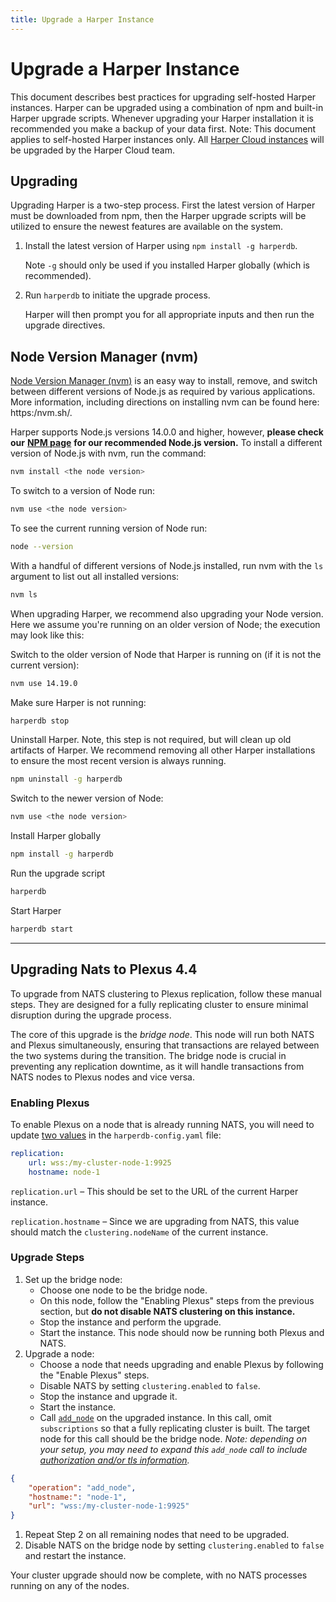 ```yaml
---
title: Upgrade a Harper Instance
---
```


# Upgrade a Harper Instance

This document describes best practices for upgrading self-hosted Harper instances. Harper can be upgraded using a combination of npm and built-in Harper upgrade scripts. Whenever upgrading your Harper installation it is recommended you make a backup of your data first. Note: This document applies to self-hosted Harper instances only. All [Harper Cloud instances](./harper-cloud/) will be upgraded by the Harper Cloud team.

## Upgrading

Upgrading Harper is a two-step process. First the latest version of Harper must be downloaded from npm, then the Harper upgrade scripts will be utilized to ensure the newest features are available on the system.

1. Install the latest version of Harper using `npm install -g harperdb`.

    Note `-g` should only be used if you installed Harper globally (which is recommended).
1. Run `harperdb` to initiate the upgrade process.

    Harper will then prompt you for all appropriate inputs and then run the upgrade directives.

## Node Version Manager (nvm)

[Node Version Manager (nvm)](http:/nvm.sh/) is an easy way to install, remove, and switch between different versions of Node.js as required by various applications. More information, including directions on installing nvm can be found here: https:/nvm.sh/.

Harper supports Node.js versions 14.0.0 and higher, however, **please check our** [**NPM page**](https:/www.npmjs.com/package/harperdb) **for our recommended Node.js version.** To install a different version of Node.js with nvm, run the command:

```bash
nvm install <the node version>
```

To switch to a version of Node run:

```bash
nvm use <the node version>
```

To see the current running version of Node run:

```bash
node --version
```

With a handful of different versions of Node.js installed, run nvm with the `ls` argument to list out all installed versions:

```bash
nvm ls
```

When upgrading Harper, we recommend also upgrading your Node version. Here we assume you're running on an older version of Node; the execution may look like this:

Switch to the older version of Node that Harper is running on (if it is not the current version):

```bash
nvm use 14.19.0
```

Make sure Harper is not running:

```bash
harperdb stop
```

Uninstall Harper. Note, this step is not required, but will clean up old artifacts of Harper. We recommend removing all other Harper installations to ensure the most recent version is always running.

```bash
npm uninstall -g harperdb
```

Switch to the newer version of Node:

```bash
nvm use <the node version>
```

Install Harper globally

```bash
npm install -g harperdb
```

Run the upgrade script

```bash
harperdb
```

Start Harper

```bash
harperdb start
```

***

## Upgrading Nats to Plexus 4.4

To upgrade from NATS clustering to Plexus replication, follow these manual steps. They are designed for a fully replicating cluster to ensure minimal disruption during the upgrade process.

The core of this upgrade is the _bridge node_. This node will run both NATS and Plexus simultaneously, ensuring that transactions are relayed between the two systems during the transition. The bridge node is crucial in preventing any replication downtime, as it will handle transactions from NATS nodes to Plexus nodes and vice versa.

### Enabling Plexus

To enable Plexus on a node that is already running NATS, you will need to update [two values](./configuration) in the `harperdb-config.yaml` file:

```yaml
replication:
    url: wss:/my-cluster-node-1:9925
    hostname: node-1
```

`replication.url` – This should be set to the URL of the current Harper instance.

`replication.hostname` – Since we are upgrading from NATS, this value should match the `clustering.nodeName` of the current instance.

### Upgrade Steps

1. Set up the bridge node:
   * Choose one node to be the bridge node.
   * On this node, follow the "Enabling Plexus" steps from the previous section, but **do not disable NATS clustering on this instance.**
   * Stop the instance and perform the upgrade.
   * Start the instance. This node should now be running both Plexus and NATS.
1. Upgrade a node:
   * Choose a node that needs upgrading and enable Plexus by following the "Enable Plexus" steps.
   * Disable NATS by setting `clustering.enabled` to `false`.
   * Stop the instance and upgrade it.
   * Start the instance.
   * Call [`add_node`](../developers/operations-api/clustering#add-node) on the upgraded instance. In this call, omit `subscriptions` so that a fully replicating cluster is built. The target node for this call should be the bridge node. _Note: depending on your setup, you may need to expand this `add_node` call to include_ [_authorization and/or tls information_](../developers/operations-api/clustering#add-node)_._

```json
{
    "operation": "add_node",
    "hostname:": "node-1",
    "url": "wss:/my-cluster-node-1:9925"
}
```

1. Repeat Step 2 on all remaining nodes that need to be upgraded.
1. Disable NATS on the bridge node by setting `clustering.enabled` to `false` and restart the instance.

Your cluster upgrade should now be complete, with no NATS processes running on any of the nodes.
